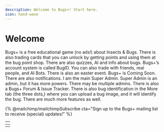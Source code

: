```yaml
---
description: Welcome to Bugs+! Start here.
icon: hand-wave
---
```


# Welcome

Bugs+ is a free educational game (no ads!) about Insects & Bugs. There is also trading cards that you can unlock by getting points and using them at the bug point shop. There are also quizzes, AI and info about bugs. Bugs+’s account system is called BugID. You can also trade with friends, real people, and AI Bots. There is also an easter event. Bugs+ is Coming Soon. There are also notifications. I am the main Super Admin. Super Admin is an admin, but it has more powers. There may be multiple admins. There is also a Bugs+ Forum & Issue Tracker. There is also bug identification in the More tab (the three dots,) where you can upload a bug image, and it will identify the bug. There are much more features as well.

{% @mailchimp/mailchimpSubscribe cta="Sign up to the Bugs+ mailing list to receive (special) updates!" %}

<table data-view="cards"><thead><tr><th></th></tr></thead><tbody><tr><td></td></tr></tbody></table>



